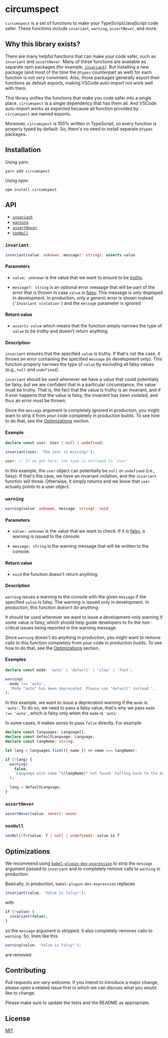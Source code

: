 # circumspect

`circumspect` is a set of functions to make your TypeScript/JavaScript code safer. These functions include `invariant`, `warning`, `assertNever`, and more.

## Why this library exists?

There are many helpful functions that can make your code safer, such as `invariant` and `assertNever`. Many of these functions are available as separate npm packages (for example, [`invariant`](https://www.npmjs.com/package/invariant)). But installing a new package (and most of the time the `@types` counterpart as well) for each function is not very convinient. Also, those packages generally export their functions as default exports, making VSCode auto-import not work well with them.

This library unifies the functions that make you code safer into a single place. `circumspect` is a single dependency that has them all. And VSCode auto-import works as expected because all function provided by `circumspect` are named exports.

Moreover, `circumspect` is 100% written in TypeScript, so every function is properly typed by default. So, there's no need to install separate `@types` packages.

## Installation

Using yarn:

```
yarn add circumspect
```

Using npm:

```
npm install circumspect
```

## API

- [`invariant`](#invariant)
- [`warning`](#warning)
- [`assertNever`](#assertnever)
- [`nonNull`](#nonnull)

### `invariant`

```ts
invariant(value: unknown, message?: string): asserts value
```

#### Parameters

- `value: unknown` is the value that we want to ensure to be [truthy](https://developer.mozilla.org/en-US/docs/Glossary/truthy).

- `message?: string` is an optional error message that will be part of the error that is thrown in case `value` is [falsy](https://developer.mozilla.org/en-US/docs/Glossary/Falsy). This message is only displayed in development. In production, only a generic error is shown instead (`'Invariant violation'`) and the `message` parameter is ignored.

#### Return value

- `asserts value` which means that the function simply narrows the type of `value` to be truthy and doesn't return anything.

#### Description

`invariant` ensures that the specified `value` is truthy. If that's not the case, it throws an error containing the specified `message` (in development only). This function properly narrows the type of `value` by excluding all falsy values (e.g., `null` and `undefined`).

`invariant` should be used whenever we have a value that could potentially be falsy, but we are confident that in a particular circumstance, the value must be truthy. That is, the fact that the value is truthy is an invariant, and if it ever happens that the value is falsy, the invariant has been violated, and thus an error must be thrown.

Since the `message` argument is completely ignored in production, you might want to strip it from your code completely in production builds. To see how to do that, see the [Optimizations](#optimizations) section.

#### Example

```ts
declare const user: User | null | undefined;

invariant(user, 'The user is missing!');

user; // If we get here, the type is narrowed to `User`
```

In this example, the `user` object can potentially be `null` or `undefined` (i.e., falsy). If that's the case, we have an invariant violation, and the `invariant` function will throw. Otherwise, it simply returns and we know that `user` actually points to a user object.

### `warning`

```ts
warning(value: unknown, message: string): void
```

#### Parameters

- `value: unknown` is the value that we want to check. If it is [falsy](https://developer.mozilla.org/en-US/docs/Glossary/Falsy), a warning is issued to the console.

- `message: string` is the warning message that will be written to the console.

#### Return value

- `void` the function doesn't return anything.

#### Description

`warning` issues a warning to the console with the given `message` if the specified `value` is falsy. The warning is issued only in development. In production, this function doesn't do anything.

It should be used whenever we want to issue a development-only warning if some value is falsy, which should help guide developers to fix the non-critical issues being reported in the warning message.

Since `warning` doesn't do anything in production, you might want to remove calls to this function completely from your code in production builds. To see how to do that, see the [Optimizations](#optimizations) section.

#### Examples

```ts
declare const mode: 'auto' | 'default' | 'slow' | 'fast';

warning(
  mode !== 'auto',
  'Mode "auto" has been deprecated. Please use "default" instead.',
);
```

In this example, we want to issue a deprecation warning if the `mode` is `'auto'`. To do so, we need to pass a falsy value, that's why we pass `mode !== 'auto'`, which is falsy only when the `mode` is `'auto'`.

In some cases, it makes sense to pass `false` directly. For example:

```ts
declare const languages: Language[];
declare const defaultLanguage: Language;
declare const langName: string;

let lang = languages.find(({ name }) => name === langName);

if (!lang) {
  warning(
    false,
    `Language with name "${langName}" not found. Falling back to the default language.`,
  );

  lang = defaultLanguage;
}
```

### `assertNever`

```ts
assertNever(value: never): never
```

### `nonNull`

```ts
nonNull<T>(value: T | null | undefined): value is T
```

## Optimizations

We recommend using [`babel-plugin-dev-expression`](https://www.npmjs.com/package/babel-plugin-dev-expression) to strip the `message` argument passed to `invariant` and to completely remove calls to `warning` in production.

Basically, in production, `babel-plugin-dev-expression` replaces

```ts
invariant(value, 'Value is falsy!');
```

with

```ts
if (!value) {
  invariant(false);
}
```

so the `message` argument is stripped. It also completely removes calls to `warning`. So, lines like this

```ts
warning(value, 'Value is falsy!');
```

are removed.

## Contributing

Pull requests are very welcome. If you intend to introduce a major change, please open a related issue first in which we can discuss what you would like to change.

Please make sure to update the tests and the README as appropriate.

## License

[MIT](https://github.com/kyarik/circumspect/blob/master/LICENSE)
